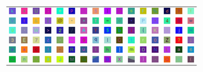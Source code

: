 <table>
<tr>
<td><img src="6B.gif"></td>
<td><img src="2B.gif"></td>
<td><img src="55.gif"></td>
<td><img src="3B.gif"></td>
<td><img src="65.gif"></td>
<td><img src="70.gif"></td>
<td><img src="gr3.gif"></td>
<td><img src="35.gif"></td>
<td><img src="7C.gif"></td>
<td><img src="4F.gif"></td>
<td><img src="73.gif"></td>
<td><img src="46.gif"></td>
<td><img src="25.gif"></td>
<td><img src="64.gif"></td>
<td><img src="79.gif"></td>
<td><img src="66.gif"></td>
</tr>
<tr>
<td><img src="56.gif"></td>
<td><img src="74.gif"></td>
<td><img src="26.gif"></td>
<td><img src="5B.gif"></td>
<td><img src="40.gif"></td>
<td><img src="22.gif"></td>
<td><img src="5E.gif"></td>
<td><img src="54.gif"></td>
<td><img src="3D.gif"></td>
<td><img src="6F.gif"></td>
<td><img src="2A.gif"></td>
<td><img src="50.gif"></td>
<td><img src="2C.gif"></td>
<td><img src="34.gif"></td>
<td><img src="53.gif"></td>
<td><img src="77.gif"></td>
</tr>
<tr>
<td><img src="67.gif"></td>
<td><img src="60.gif"></td>
<td><img src="57.gif"></td>
<td><img src="3E.gif"></td>
<td><img src="32.gif"></td>
<td><img src="2F.gif"></td>
<td><img src="41.gif"></td>
<td><img src="59.gif"></td>
<td><img src="24.gif"></td>
<td><img src="62.gif"></td>
<td><img src="69.gif"></td>
<td><img src="7B.gif"></td>
<td><img src="4B.gif"></td>
<td><img src="29.gif"></td>
<td><img src="6A.gif"></td>
<td><img src="48.gif"></td>
</tr>
<tr>
<td><img src="33.gif"></td>
<td><img src="45.gif"></td>
<td><img src="37.gif"></td>
<td><img src="7A.gif"></td>
<td><img src="2D.gif"></td>
<td><img src="5F.gif"></td>
<td><img src="39.gif"></td>
<td><img src="71.gif"></td>
<td><img src="49.gif"></td>
<td><img src="43.gif"></td>
<td><img src="31.gif"></td>
<td><img src="72.gif"></td>
<td><img src="30.gif"></td>
<td><img src="5A.gif"></td>
<td><img src="3F.gif"></td>
<td><img src="3A.gif"></td>
</tr>
<tr>
<td><img src="23.gif"></td>
<td><img src="78.gif"></td>
<td><img src="63.gif"></td>
<td><img src="21.gif"></td>
<td><img src="7E.gif"></td>
<td><img src="52.gif"></td>
<td><img src="75.gif"></td>
<td><img src="6C.gif"></td>
<td><img src="68.gif"></td>
<td><img src="5D.gif"></td>
<td><img src="6D.gif"></td>
<td><img src="44.gif"></td>
<td><img src="4E.gif"></td>
<td><img src="4C.gif"></td>
<td><img src="61.gif"></td>
<td><img src="36.gif"></td>
</tr>
<tr>
<td><img src="3C.gif"></td>
<td><img src="6E.gif"></td>
<td><img src="27.gif"></td>
<td><img src="38.gif"></td>
<td><img src="4A.gif"></td>
<td><img src="4D.gif"></td>
<td><img src="47.gif"></td>
<td><img src="gr1.gif"></td>
<td><img src="42.gif"></td>
<td><img src="58.gif"></td>
<td><img src="gr2.gif"></td>
<td><img src="7D.gif"></td>
<td><img src="2E.gif"></td>
<td><img src="51.gif"></td>
<td><img src="76.gif"></td>
<td><img src="28.gif"></td>
</tr>
</table>
